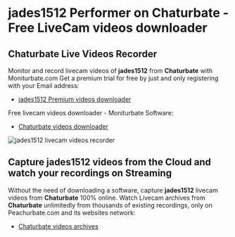 # jades1512 Performer on Chaturbate - Free LiveCam videos downloader

## Chaturbate Live Videos Recorder

Monitor and record livecam videos of **jades1512** from **Chaturbate** with Moniturbate.com
Get a premium trial for free by just and only registering with your Email address:
* [jades1512 Premium videos downloader](https://moniturbate.com/request-demo-licence-key.html)

Free livecam videos downloader - Moniturbate Software:
* [Chaturbate videos downloader](https://moniturbate.com/moniturbate-download-software.html)

![jades1512 livecam videos recorder](https://peachurnet.com/templates/moniturbate-software.png)


## Capture jades1512 videos from the Cloud and watch your recordings on Streaming

Without the need of downloading a software, capture **jades1512** livecam videos from **Chaturbate** 100% online.
Watch Livecam archives from **Chaturbate** unlimitedly from thousands of existing recordings, only on Peachurbate.com and its websites network:
* [Chaturbate videos archives](https://peachurnet.com/)